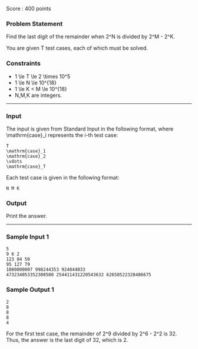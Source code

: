 Score : 400 points

### Problem Statement

Find the last digit of the remainder when 2^N is divided by 2^M - 2^K.

You are given T test cases, each of which must be solved.

### Constraints

* 1 \le T \le 2 \times 10^5
* 1 \le N \le 10^{18}
* 1 \le K < M \le 10^{18}
* N,M,K are integers.

---

### Input

The input is given from Standard Input in the following format, where \mathrm{case}\_i represents the i-th test case:

```
T
\mathrm{case}_1
\mathrm{case}_2
\vdots
\mathrm{case}_T
```

Each test case is given in the following format:

```
N M K
```

### Output

Print the answer.

---

### Sample Input 1

```
5
9 6 2
123 84 50
95 127 79
1000000007 998244353 924844033
473234053352300580 254411431220543632 62658522328486675
```

### Sample Output 1

```
2
8
8
8
4
```

For the first test case, the remainder of 2^9 divided by 2^6 - 2^2 is 32. Thus, the answer is the last digit of 32, which is 2.